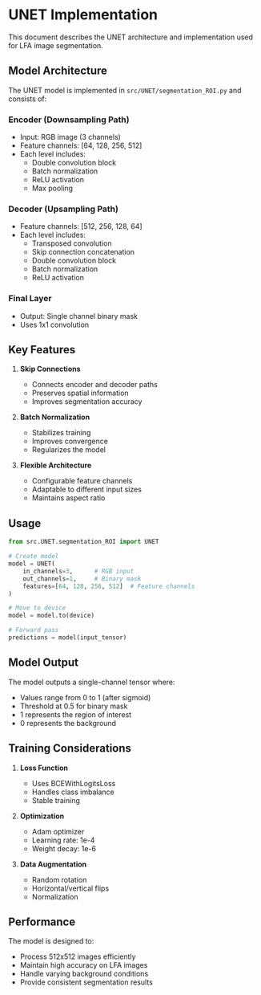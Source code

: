 # UNET Implementation

This document describes the UNET architecture and implementation used for LFA image segmentation.

## Model Architecture

The UNET model is implemented in `src/UNET/segmentation_ROI.py` and consists of:

### Encoder (Downsampling Path)
- Input: RGB image (3 channels)
- Feature channels: [64, 128, 256, 512]
- Each level includes:
  - Double convolution block
  - Batch normalization
  - ReLU activation
  - Max pooling

### Decoder (Upsampling Path)
- Feature channels: [512, 256, 128, 64]
- Each level includes:
  - Transposed convolution
  - Skip connection concatenation
  - Double convolution block
  - Batch normalization
  - ReLU activation

### Final Layer
- Output: Single channel binary mask
- Uses 1x1 convolution

## Key Features

1. **Skip Connections**
   - Connects encoder and decoder paths
   - Preserves spatial information
   - Improves segmentation accuracy

2. **Batch Normalization**
   - Stabilizes training
   - Improves convergence
   - Regularizes the model

3. **Flexible Architecture**
   - Configurable feature channels
   - Adaptable to different input sizes
   - Maintains aspect ratio

## Usage

```python
from src.UNET.segmentation_ROI import UNET

# Create model
model = UNET(
    in_channels=3,      # RGB input
    out_channels=1,     # Binary mask
    features=[64, 128, 256, 512]  # Feature channels
)

# Move to device
model = model.to(device)

# Forward pass
predictions = model(input_tensor)
```

## Model Output

The model outputs a single-channel tensor where:
- Values range from 0 to 1 (after sigmoid)
- Threshold at 0.5 for binary mask
- 1 represents the region of interest
- 0 represents the background

## Training Considerations

1. **Loss Function**
   - Uses BCEWithLogitsLoss
   - Handles class imbalance
   - Stable training

2. **Optimization**
   - Adam optimizer
   - Learning rate: 1e-4
   - Weight decay: 1e-6

3. **Data Augmentation**
   - Random rotation
   - Horizontal/vertical flips
   - Normalization

## Performance

The model is designed to:
- Process 512x512 images efficiently
- Maintain high accuracy on LFA images
- Handle varying background conditions
- Provide consistent segmentation results 